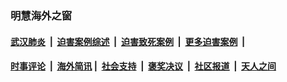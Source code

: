 
### 明慧海外之窗

####  [武汉肺炎](indexes/365.md?t=02161500) &nbsp;|&nbsp;  [迫害案例综述](indexes/328.md?t=02161500) &nbsp;|&nbsp; [迫害致死案例](indexes/277.md?t=02161500)  &nbsp;|&nbsp; [更多迫害案例](indexes/81.md?t=02161500)  &nbsp;|&nbsp; 
####  [时事评论](indexes/19.md?t=02161500) &nbsp;|&nbsp; [海外简讯](indexes/245.md?t=02161500)&nbsp;|&nbsp;  [社会支持](indexes/140.md?t=02161500) &nbsp;|&nbsp; [褒奖决议](indexes/282.md?t=02161500) &nbsp;|&nbsp; [社区报道](indexes/91.md?t=02161500)  &nbsp;|&nbsp; [天人之间](indexes/78.md?t=02161500) 

